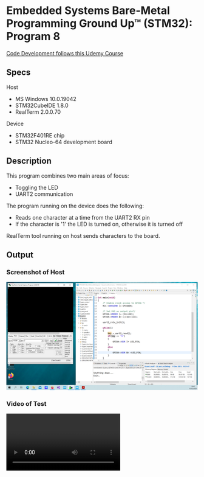 # Embedded Systems Bare-Metal Programming Ground Up™ (STM32): Program 8

[Code Development follows this Udemy Course](https://www.udemy.com/course/embedded-systems-bare-metal-programming/)

## Specs

Host

* MS Windows 10.0.19042
* STM32CubeIDE 1.8.0
* RealTerm 2.0.0.70

Device

* STM32F401RE chip
* STM32 Nucleo-64 development board

## Description

This program combines two main areas of focus:

* Toggling the LED
* UART2 communication

The program running on the device does the following:

* Reads one character at a time from the UART2 RX pin
* If the character is '1' the LED is turned on, otherwise it is turned off

RealTerm tool running on host sends characters to the board.

## Output

### Screenshot of Host

![RealTerm writes to STM32F4](Output/realterm-to-stm32f4.png)

### Video of Test

![LED changes on STM32F4 based on input character](Output/realterm-to-stm32f4.mp4)


